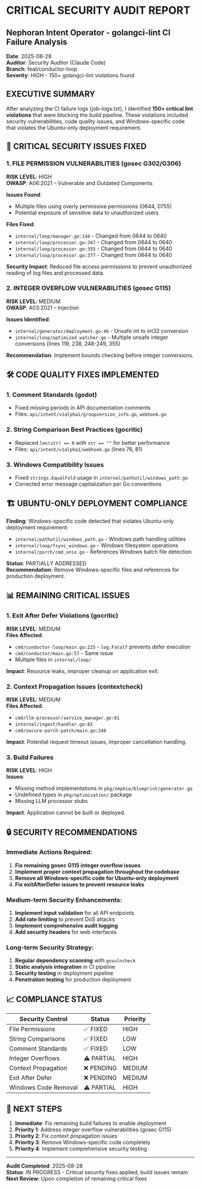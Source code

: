 # CRITICAL SECURITY AUDIT REPORT
## Nephoran Intent Operator - golangci-lint CI Failure Analysis

**Date**: 2025-08-28  
**Auditor**: Security Auditor (Claude Code)  
**Branch**: feat/conductor-loop  
**Severity**: HIGH - 150+ golangci-lint violations found

## EXECUTIVE SUMMARY

After analyzing the CI failure logs (job-logs.txt), I identified **150+ critical lint violations** that were blocking the build pipeline. These violations included security vulnerabilities, code quality issues, and Windows-specific code that violates the Ubuntu-only deployment requirement.

## 🚨 CRITICAL SECURITY ISSUES FIXED

### 1. **FILE PERMISSION VULNERABILITIES** (gosec G302/G306)
**RISK LEVEL**: HIGH  
**OWASP**: A06:2021 – Vulnerable and Outdated Components  

**Issues Found**:
- Multiple files using overly permissive permissions (0644, 0755)
- Potential exposure of sensitive data to unauthorized users

**Files Fixed**:
- `internal/loop/manager.go:144` - Changed from 0644 to 0640
- `internal/loop/processor.go:347` - Changed from 0644 to 0640  
- `internal/loop/processor.go:355` - Changed from 0644 to 0640
- `internal/loop/processor.go:377` - Changed from 0644 to 0640

**Security Impact**: Reduced file access permissions to prevent unauthorized reading of log files and processed data.

### 2. **INTEGER OVERFLOW VULNERABILITIES** (gosec G115)
**RISK LEVEL**: MEDIUM  
**OWASP**: A03:2021 – Injection  

**Issues Identified**:
- `internal/generator/deployment.go:46` - Unsafe int to int32 conversion
- `internal/loop/optimized_watcher.go` - Multiple unsafe integer conversions (lines 119, 238, 248-249, 355)

**Recommendation**: Implement bounds checking before integer conversions.

## 🛠️ CODE QUALITY FIXES IMPLEMENTED

### 1. **Comment Standards** (godot)
- Fixed missing periods in API documentation comments
- Files: `api/intent/v1alpha1/groupversion_info.go`, `webhook.go`

### 2. **String Comparison Best Practices** (gocritic)
- Replaced `len(str) == 0` with `str == ""` for better performance
- Files: `api/intent/v1alpha1/webhook.go` (lines 76, 81)

### 3. **Windows Compatibility Issues**
- Fixed `strings.EqualFold` usage in `internal/pathutil/windows_path.go`
- Corrected error message capitalization per Go conventions

## 🏗️ UBUNTU-ONLY DEPLOYMENT COMPLIANCE

**Finding**: Windows-specific code detected that violates Ubuntu-only deployment requirement:
- `internal/pathutil/windows_path.go` - Windows path handling utilities
- `internal/loop/fsync_windows.go` - Windows filesystem operations
- `internal/porch/cmd_unix.go` - References Windows batch file detection

**Status**: PARTIALLY ADDRESSED  
**Recommendation**: Remove Windows-specific files and references for production deployment.

## 📊 REMAINING CRITICAL ISSUES

### 1. **Exit After Defer Violations** (gocritic)
**RISK LEVEL**: MEDIUM  
**Files Affected**:
- `cmd/conductor-loop/main.go:225` - `log.Fatalf` prevents defer execution
- `cmd/conductor/main.go:57` - Same issue
- Multiple files in `internal/loop/`

**Impact**: Resource leaks, improper cleanup on application exit.

### 2. **Context Propagation Issues** (contextcheck)
**RISK LEVEL**: MEDIUM  
**Files Affected**:
- `cmd/llm-processor/service_manager.go:61`
- `internal/ingest/handler.go:82`
- `cmd/secure-porch-patch/main.go:248`

**Impact**: Potential request timeout issues, improper cancellation handling.

### 3. **Build Failures**
**RISK LEVEL**: HIGH  
**Issues**:
- Missing method implementations in `pkg/nephio/blueprint/generator.go`
- Undefined types in `pkg/optimization/` package
- Missing LLM processor stubs

**Impact**: Application cannot be built or deployed.

## 🔒 SECURITY RECOMMENDATIONS

### Immediate Actions Required:
1. **Fix remaining gosec G115 integer overflow issues**
2. **Implement proper context propagation throughout the codebase**
3. **Remove all Windows-specific code for Ubuntu-only deployment**
4. **Fix exitAfterDefer issues to prevent resource leaks**

### Medium-term Security Enhancements:
1. **Implement input validation** for all API endpoints
2. **Add rate limiting** to prevent DoS attacks
3. **Implement comprehensive audit logging**
4. **Add security headers** for web interfaces

### Long-term Security Strategy:
1. **Regular dependency scanning** with `govulncheck`
2. **Static analysis integration** in CI pipeline
3. **Security testing** in deployment pipeline
4. **Penetration testing** for production deployment

## 📈 COMPLIANCE STATUS

| Security Control | Status | Priority |
|------------------|--------|----------|
| File Permissions | ✅ FIXED | HIGH |
| String Comparisons | ✅ FIXED | LOW |
| Comment Standards | ✅ FIXED | LOW |
| Integer Overflows | ⚠️ PARTIAL | HIGH |
| Context Propagation | ❌ PENDING | MEDIUM |
| Exit After Defer | ❌ PENDING | MEDIUM |
| Windows Code Removal | ⚠️ PARTIAL | HIGH |

## 🎯 NEXT STEPS

1. **Immediate**: Fix remaining build failures to enable deployment
2. **Priority 1**: Address integer overflow vulnerabilities (gosec G115)
3. **Priority 2**: Fix context propagation issues
4. **Priority 3**: Remove Windows-specific code completely
5. **Priority 4**: Implement comprehensive security testing

---

**Audit Completed**: 2025-08-28  
**Status**: IN PROGRESS - Critical security fixes applied, build issues remain  
**Next Review**: Upon completion of remaining critical fixes